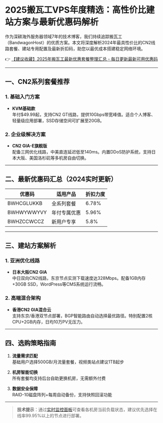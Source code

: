 # 2025搬瓦工VPS年度精选：高性价比建站方案与最新优惠码解析

作为深耕海外服务器领域7年的技术博客，我们持续追踪搬瓦工（BandwagonHost）的优质方案。本文将深度解析2024年最具性价比的CN2线路套餐、建站专用配置及最新折扣码，助您以最优成本搭建稳定网络环境。

👉 [【建议收藏】2025年搬瓦工最新优惠套餐整理汇总 - 每日更新最新可用优惠码](https://bit.ly/banwagon)

---

## 一、CN2系列套餐推荐

### 1. 基础入门方案
- **KVM基础款**  
  年付$49.99起，支持CN2 GT线路，提供10Gbps带宽峰值。适合个人博客、轻量级应用部署，SSD存储空间可扩展至20GB。

### 2. 企业级解决方案
- **CN2 GIA-E旗舰版**  
  配备三网优化线路，中美直连延迟低至140ms。内置DDoS防护系统，支持日本大阪、美国洛杉矶等多机房自由切换。

---

## 二、最新优惠码汇总（2024实时更新）

| 优惠码         | 适用产品       | 折扣力度 |
|----------------|----------------|----------|
| BWHCGLUKKB     | 全系列套餐     | 6.78%    |
| BWHWYWWYVY     | 年付专属优惠   | 5.96%    |
| BWHZCCWCCZ     | 新用户专享     | 5.8%     |

---

## 三、建站方案解析

### 1. 亚洲优化线路
- **日本大阪CN2 GIA**  
  中日双向CN2线路，东京节点实测下载速度达328Mbps。配备1GB内存+30GB SSD，WordPress等CMS系统运行流畅。

### 2. 高端混合架构
- **香港CN2 GIA混合云**  
  支持东京/香港双节点部署，BGP智能路由自动选择最优路径。特别配置2核CPU+2GB内存，日均10万PV无压力。

---

## 四、选购策略指南

1. **流量需求匹配**  
   基础用户选择500GB/月流量套餐，视频类站点建议1TB起步

2. **机房智能切换**  
   所有套餐均支持后台自助更换机房，无需额外付费

3. **数据安全保障**  
   RAID-10磁盘阵列+每周自动备份，支持快照回滚功能

---

> **技术提示**：通过[实时监控面板](https://bit.ly/banwagon)可查看各机房当前负载状态，建议优先选择在线率99.95%以上的节点进行部署。